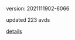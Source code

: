 version: 2021111902-6066

updated 223 avds

[details](https://github.com/0x74f917491bfa7ebfa379/ali_avd_db/blob/master/change_log/2021/11/19/02/6066.txt)